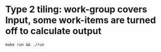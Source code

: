 # Type 2 tiling: work-group covers Input, some work-items are turned off to calculate output

`make run && ./run`
